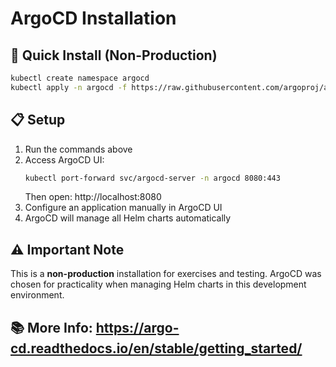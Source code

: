 
# ArgoCD Installation

## 🚀 Quick Install (Non-Production)

```bash
kubectl create namespace argocd
kubectl apply -n argocd -f https://raw.githubusercontent.com/argoproj/argo-cd/stable/manifests/install.yaml
```

## 📋 Setup
1. Run the commands above
2. Access ArgoCD UI:
   ```bash
   kubectl port-forward svc/argocd-server -n argocd 8080:443
   ```
   Then open: http://localhost:8080
3. Configure an application manually in ArgoCD UI
4. ArgoCD will manage all Helm charts automatically

## ⚠️ Important Note
This is a **non-production** installation for exercises and testing. ArgoCD was chosen for practicality when managing Helm charts in this development environment.

## 📚 More Info: https://argo-cd.readthedocs.io/en/stable/getting_started/
